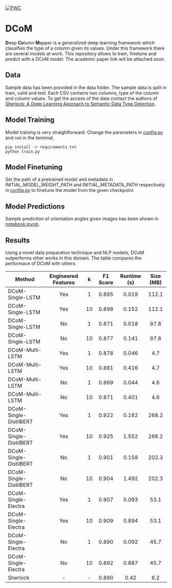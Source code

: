 [![PWC](https://img.shields.io/endpoint.svg?url=https://paperswithcode.com/badge/dcom-a-deep-column-mapper-for-semantic-data/semanticity-prediction-on-viznet)](https://paperswithcode.com/sota/semanticity-prediction-on-viznet?p=dcom-a-deep-column-mapper-for-semantic-data)

# DCoM
**D**eep **Co**lumn **M**apper is a generalized deep learning framework which classifies the type of a column given its values. Under this framework there are several models at work. This repository allows to train, finetune and predict with a DCoM model. The academic paper link will be attached soon.

## Data
Sample data has been provided in the data folder. The sample data is split in train, valid and test. Each CSV contains two columns, type of the column and column values. To get the access of the data contact the authors of [Sherlock: A Deep Learning Approach to Semantic Data Type Detection](https://arxiv.org/abs/1905.10688).

## Model Training
Model training is very straightforward. Change the parameters in [config.py](./config.py) and run in the terminal,
```
pip install -r requirements.txt
python train.py
```

## Model Finetuning
Set the path of a pretrained model and metadata in INITIAL_MODEL_WEIGHT_PATH and INITIAL_METADATA_PATH respectively in [config.py](./config.py) to finetune the model from the given checkpoint.

## Model Predictions
Sample prediction of orientation angles given images has been shown in [notebook.ipynb](./notebook.ipynb). 

## Results
Using a novel data preparation technique and NLP models, DCoM outperforms other works in this domain. The table compares the performace of DCoM with others. 


| Method        | Engineered Features |   k   | F1 Score | Runtime (s) | Size (MB) |
| ------------- | :-----------------: | :---: | :------: | :---------: | :-------: |
|DCoM-Single-LSTM | Yes | 1 | 0.895 | 0.019 | 112.1 |
|DCoM-Single-LSTM | Yes | 10 | 0.898 | 0.152 | 112.1|
|DCoM-Single-LSTM | No | 1 | 0.871 | 0.018 | 97.8|
|DCoM-Single-LSTM | No | 10 | 0.877 | 0.141 | 97.8|
|DCoM-Multi-LSTM | Yes | 1 | 0.878 | 0.046 | 4.7|
|DCoM-Multi-LSTM | Yes | 10 | 0.881 | 0.416 | 4.7|
|DCoM-Multi-LSTM | No | 1 | 0.869 | 0.044 | 4.6 |
|DCoM-Multi-LSTM | No | 10 | 0.871 | 0.401 | 4.6|
|DCoM-Single-DistilBERT | Yes | 1 | 0.922 | 0.162 | 268.2|
|DCoM-Single-DistilBERT | Yes | 10 | 0.925 | 1.552 | 268.2|
|DCoM-Single-DistilBERT | No | 1 | 0.901 | 0.158 | 202.3|
|DCoM-Single-DistilBERT | No | 10 | 0.904 | 1.492 | 202.3|
|DCoM-Single-Electra | Yes | 1 | 0.907 | 0.093 | 53.1|
|DCoM-Single-Electra | Yes | 10 | 0.909 | 0.894 | 53.1|
|DCoM-Single-Electra | No | 1 | 0.890 | 0.092 | 45.7|
|DCoM-Single-Electra | No | 10 | 0.892 | 0.887 | 45.7|
|Sherlock| - | - | 0.890 | 0.42 | 6.2 |
